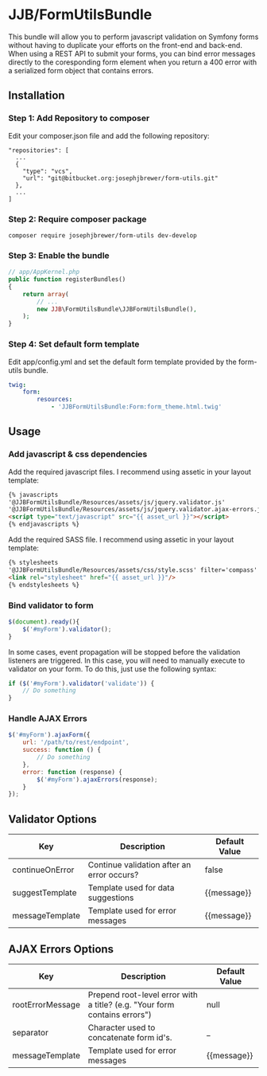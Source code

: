 # JJB/FormUtilsBundle #

This bundle will allow you to perform javascript validation on Symfony forms without having to duplicate your efforts on the front-end and back-end. When using a REST API to submit your forms, you can bind error messages directly to the coresponding form element when you return a 400 error with a serialized form object that contains errors.


Installation
------------

### Step 1: Add Repository to composer

Edit your composer.json file and add the following repository:

```
"repositories": [
  ...
  {
    "type": "vcs",
    "url": "git@bitbucket.org:josephjbrewer/form-utils.git"
  },
  ...
]
```

### Step 2: Require composer package

```
composer require josephjbrewer/form-utils dev-develop
```

### Step 3: Enable the bundle

```php
// app/AppKernel.php
public function registerBundles()
{
    return array(
        // ...
        new JJB\FormUtilsBundle\JJBFormUtilsBundle(),
    );
}
```

### Step 4: Set default form template

Edit app/config.yml and set the default form template provided by the form-utils bundle.

```yaml
twig:
    form:
        resources:
            - 'JJBFormUtilsBundle:Form:form_theme.html.twig'
```


Usage
-----

### Add javascript & css dependencies

Add the required javascript files. I recommend using assetic in your layout template:

```html
{% javascripts 
'@JJBFormUtilsBundle/Resources/assets/js/jquery.validator.js'
'@JJBFormUtilsBundle/Resources/assets/js/jquery.validator.ajax-errors.js' %}
<script type="text/javascript" src="{{ asset_url }}"></script>
{% endjavascripts %}
```

Add the required SASS file. I recommend using assetic in your layout template:

```html
{% stylesheets
'@JJBFormUtilsBundle/Resources/assets/css/style.scss' filter='compass' %}
<link rel="stylesheet" href="{{ asset_url }}"/>
{% endstylesheets %}
```

### Bind validator to form

```js
$(document).ready(){
    $('#myForm').validator();
}
```

In some cases, event propagation will be stopped before the validation listeners are triggered. In this case, you will need to manually execute to validator on your form. To do this, just use the following syntax:

```js
if ($('#myForm').validator('validate')) {
    // Do something
}
```

### Handle AJAX Errors

```js
$('#myForm').ajaxForm({
    url: '/path/to/rest/endpoint',
    success: function () {
        // Do something
    },
    error: function (response) {
        $('#myForm').ajaxErrors(response);
    }
});
```

Validator Options
-----------------

| Key | Description | Default Value |
| --- | ----------- | ------------- |
| continueOnError | Continue validation after an error occurs? | false |
| suggestTemplate | Template used for data suggestions | {{message}} |
| messageTemplate | Template used for error messages | {{message}} |

AJAX Errors Options
-------------------

| Key | Description | Default Value |
| --- | ----------- | ------------- |
| rootErrorMessage | Prepend root-level error with a title? (e.g. "Your form contains errors") | null |
| separator | Character used to concatenate form id's. | _ |
| messageTemplate | Template used for error messages | {{message}} |
